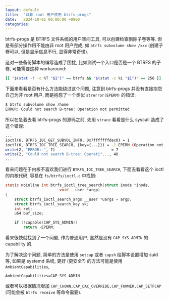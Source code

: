```yaml
---
layout: default
title:  "以非 root 用户使用 btrfs-progs"
date:   2024-10-01 00:00:00 +0800
categories:
---
```


btrfs-progs 是 BTRFS 文件系统的用户空间工具, 可以创建检查删除子卷等等.
但是有部分操作用不能由非 root 用户完成, 如 `btrfs subvolume show /xxx` (创建子卷可以, 但是显示信息不行, 显得非常奇怪).

这对一些备份脚本的编写造成了困扰, 比如测试一个入口是否是一个 BTRFS 的子卷, 可能需要这种 workaround:
```bash
[[ "$(stat -f -c %T "$1")" == btrfs && "$(stat -c %i "$1")" == 256 ]]
```


下面来看看是否有什么方法能绕过这个问题,
注意到 btrfs-progs 并没有直接抱怨自己为非 root 用户, 而是抱怨了一个类似 `strerror(EPERM)` 的错误:
```bash
$ btrfs subvolume show /home
ERROR: Could not search B-tree: Operation not permitted
```
所以在急着去看 btrfs-progs 的源码之前, 先用 `strace` 看看是什么 syscall 造成了这个错误:
```bash
...
ioctl(6, BTRFS_IOC_GET_SUBVOL_INFO, 0x7fffffffdec0) = 1
ioctl(6, BTRFS_IOC_TREE_SEARCH, {key={...}}) = -1 EPERM (Operation not permitted)
write(2, "ERROR: ", 7)                         = 7
write(2, "Could not search B-tree: Operati"..., 48
...
```
看来问题在于内核不喜欢我们进行 `BTRFS_IOC_TREE_SEARCH`,
下面去看看这个 ioctl 的内核代码, 容易在 `fs/btrfs/ioctl.c` 中找到:
```c
static noinline int btrfs_ioctl_tree_search(struct inode *inode,
					    void __user *argp)
{
	struct btrfs_ioctl_search_args __user *uargs = argp;
	struct btrfs_ioctl_search_key sk;
	int ret;
	u64 buf_size;

	if (!capable(CAP_SYS_ADMIN))
		return -EPERM;
```
看来很快就找到了一个问题, 作为普通用户, 显然是没有 `CAP_SYS_ADMIN` 的 capability 的.

为了解决这个问题, 简单的方法是使用 `setcap` 或者 `capsh` 给脚本设置增加 suid 等,
如果是 systemd 系统, 更好 (更安全?) 的方法可能是使用 `AmbientCapabilities`,
```systemd
AmbientCapabilities=CAP_SYS_ADMIN
```
或者可以根据情况增加 `CAP_CHOWN,CAP_DAC_OVERRIDE,CAP_FOWNER,CAP_SETFCAP` (可能会被 `btrfs receive` 等命令需要).

